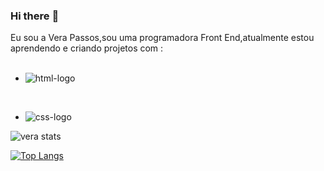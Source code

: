 ### Hi there :information_desk_person:

Eu sou a Vera Passos,sou uma programadora Front End,atualmente estou aprendendo e criando projetos com :
<br>
<br>


- <img src="https://img.shields.io/badge/HTML5-E34F26?style=for-the-badge&logo=html5&logoColor=white" alt="html-logo" />
<br>

- <img src="https://img.shields.io/badge/CSS3-1572B6?style=for-the-badge&logo=css3&logoColor=white" alt="css-logo" />


![vera stats](https://github-readme-stats.vercel.app/api?username=veralpassos&show_icons=true&theme=transparent)


[![Top Langs](https://github-readme-stats.vercel.app/api/top-langs/?username=veralpassos)](https://github.com/anuraghazra/github-readme-stats)
